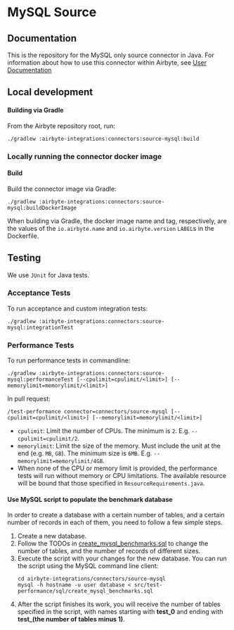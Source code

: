 # MySQL Source

## Documentation
This is the repository for the MySQL only source connector in Java.
For information about how to use this connector within Airbyte, see [User Documentation](https://docs.airbyte.io/integrations/sources/mysql)

## Local development

#### Building via Gradle
From the Airbyte repository root, run:
```
./gradlew :airbyte-integrations:connectors:source-mysql:build
```

### Locally running the connector docker image

#### Build
Build the connector image via Gradle:
```
./gradlew :airbyte-integrations:connectors:source-mysql:buildDockerImage
```
When building via Gradle, the docker image name and tag, respectively, are the values of the `io.airbyte.name` and `io.airbyte.version` `LABEL`s in
the Dockerfile.

## Testing
We use `JUnit` for Java tests.

### Acceptance Tests
To run acceptance and custom integration tests:
```
./gradlew :airbyte-integrations:connectors:source-mysql:integrationTest
```

### Performance Tests

To run performance tests in commandline:
```shell
./gradlew :airbyte-integrations:connectors:source-mysql:performanceTest [--cpulimit=cpulimit/<limit>] [--memorylimit=memorylimit/<limit>]
```

In pull request:
```shell
/test-performance connector=connectors/source-mysql [--cpulimit=cpulimit/<limit>] [--memorylimit=memorylimit/<limit>]
```

- `cpulimit`: Limit the number of CPUs. The minimum is `2`. E.g. `--cpulimit=cpulimit/2`.
- `memorylimit`: Limit the size of the memory. Must include the unit at the end (e.g. `MB`, `GB`). The minimum size is `6MB`. E.g. `--memorylimit=memorylimit/4GB`.
- When none of the CPU or memory limit is provided, the performance tests will run without memory or CPU limitations. The available resource will be bound that those specified in `ResourceRequirements.java`.

#### Use MySQL script to populate the benchmark database

In order to create a database with a certain number of tables, and a certain number of records in each of them,
you need to follow a few simple steps.

1. Create a new database.
2. Follow the TODOs in [create_mysql_benchmarks.sql](src/test-performance/sql/create_mysql_benchmarks.sql) to change the number of tables, and the number of records of different sizes.
3. Execute the script with your changes for the new database. You can run the script using the MySQL command line client:
   ```shell
   cd airbyte-integrations/connectors/source-mysql
   mysql -h hostname -u user database < src/test-performance/sql/create_mysql_benchmarks.sql
   ```
4. After the script finishes its work, you will receive the number of tables specified in the script, with names starting with **test_0** and ending with **test_(the number of tables minus 1)**.
